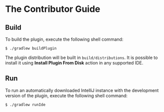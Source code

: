 The Contributor Guide
=====================

Build
-----

To build the plugin, execute the following shell command:

```console
$ ./gradlew buildPlugin
```

The plugin distribution will be built in `build/distributions`. It is possible to install it using **Install Plugin From Disk** action in any supported IDE.

Run
---

To run an automatically downloaded IntelliJ instance with the development version of the plugin, execute the following shell command:

```console
$ ./gradlew runIde
```

